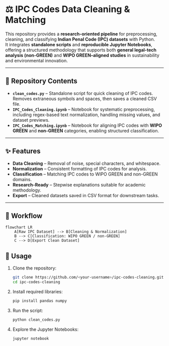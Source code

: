 # ⚖️ IPC Codes Data Cleaning & Matching

This repository provides a **research-oriented pipeline** for preprocessing, cleaning, and classifying **Indian Penal Code (IPC) datasets** with Python.  
It integrates **standalone scripts** and **reproducible Jupyter Notebooks**, offering a structured methodology that supports both **general legal-tech analysis (non-GREEN)** and **WIPO GREEN–aligned studies** in sustainability and environmental innovation.

---

## 📂 Repository Contents
- **`clean_codes.py`** – Standalone script for quick cleaning of IPC codes. Removes extraneous symbols and spaces, then saves a cleaned CSV file.  
- **`IPC_Codes_Cleaning.ipynb`** – Notebook for systematic preprocessing, including regex-based text normalization, handling missing values, and dataset previews.  
- **`IPC_Codes_Matching.ipynb`** – Notebook for aligning IPC codes with **WIPO GREEN** and **non-GREEN** categories, enabling structured classification.

---

## ✨ Features
- **Data Cleaning** – Removal of noise, special characters, and whitespace.  
- **Normalization** – Consistent formatting of IPC codes for analysis.  
- **Classification** – Matching IPC codes to WIPO GREEN and non-GREEN domains.  
- **Research-Ready** – Stepwise explanations suitable for academic methodology.  
- **Export** – Cleaned datasets saved in CSV format for downstream tasks.  

---

## 🔄 Workflow

```mermaid
flowchart LR
    A[Raw IPC Dataset] --> B[Cleaning & Normalization]
    B --> C[Classification: WIPO GREEN / non-GREEN]
    C --> D[Export Clean Dataset]
```

## 🚀 Usage
1. Clone the repository:
   ```bash
   git clone https://github.com/<your-username>/ipc-codes-cleaning.git
   cd ipc-codes-cleaning
   
2. Install required libraries:
   ```bash
   pip install pandas numpy

3. Run the script:
   ```bash
   python clean_codes.py

4. Explore the Jupyter Notebooks:
   ```bash
   jupyter notebook
   
